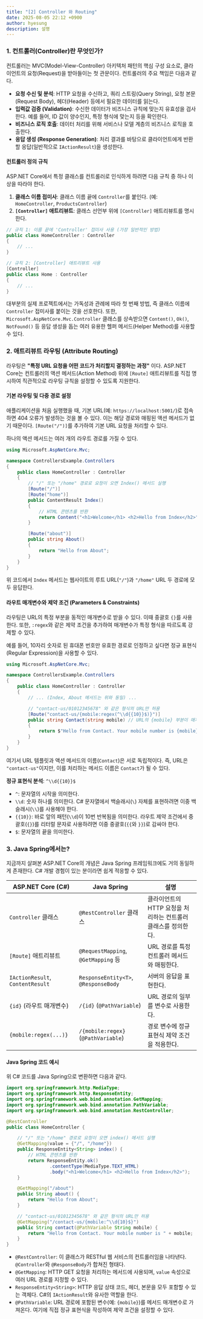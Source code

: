 ```yaml
---
title: "[2] Controller 와 Routing"
date: 2025-08-05 22:12 +0900
author: hyesung
description: 설명
---
```

### 1. 컨트롤러(Controller)란 무엇인가?

컨트롤러는 MVC(Model-View-Controller) 아키텍처 패턴의 핵심 구성 요소로, 클라이언트의 요청(Request)을 받아들이는 첫 관문이다. 컨트롤러의 주요 책임은 다음과 같다.

- **요청 수신 및 분석**: HTTP 요청을 수신하고, 쿼리 스트링(Query String), 요청 본문(Request Body), 헤더(Header) 등에서 필요한 데이터를 읽는다.
- **입력값 검증 (Validation)**: 수신한 데이터가 비즈니스 규칙에 맞는지 유효성을 검사한다. 예를 들어, ID 값이 양수인지, 특정 형식에 맞는지 등을 확인한다.
- **비즈니스 로직 호출**: 데이터 처리를 위해 서비스나 모델 계층의 비즈니스 로직을 호출한다.
- **응답 생성 (Response Generation)**: 처리 결과를 바탕으로 클라이언트에게 반환할 응답(일반적으로 `IActionResult`)을 생성한다.

#### 컨트롤러 정의 규칙

ASP.NET Core에서 특정 클래스를 컨트롤러로 인식하게 하려면 다음 규칙 중 하나 이상을 따라야 한다.

1. **클래스 이름 접미사**: 클래스 이름 끝에 `Controller`를 붙인다. (예: `HomeController`, `ProductsController`)
2. **`[Controller]` 애트리뷰트**: 클래스 선언부 위에 `[Controller]` 애트리뷰트를 명시한다.

```csharp
// 규칙 1: 이름 끝에 'Controller' 접미사 사용 (가장 일반적인 방법)
public class HomeController : Controller
{
    // ...
}

// 규칙 2: [Controller] 애트리뷰트 사용
[Controller]
public class Home : Controller
{
    // ...
}
```

대부분의 실제 프로젝트에서는 가독성과 관례에 따라 첫 번째 방법, 즉 클래스 이름에 `Controller` 접미사를 붙이는 것을 선호한다. 또한, `Microsoft.AspNetCore.Mvc.Controller` 클래스를 상속받으면 `Content()`, `Ok()`, `NotFound()` 등 응답 생성을 돕는 여러 유용한 헬퍼 메서드(Helper Method)를 사용할 수 있다.

### 2. 애트리뷰트 라우팅 (Attribute Routing)

라우팅은 **"특정 URL 요청을 어떤 코드가 처리할지 결정하는 과정"** 이다. ASP.NET Core는 컨트롤러의 액션 메서드(Action Method) 위에 `[Route]` 애트리뷰트를 직접 명시하여 직관적으로 라우팅 규칙을 설정할 수 있도록 지원한다.

#### 기본 라우팅 및 다중 경로 설정

애플리케이션을 처음 실행했을 때, 기본 URL(예: `https://localhost:5001/`)로 접속하면 404 오류가 발생하는 것을 볼 수 있다. 이는 해당 경로와 매핑된 액션 메서드가 없기 때문이다. `[Route("/")]`를 추가하여 기본 URL 요청을 처리할 수 있다.

하나의 액션 메서드는 여러 개의 라우트 경로를 가질 수 있다.

```csharp
using Microsoft.AspNetCore.Mvc;

namespace ControllersExample.Controllers
{
    public class HomeController : Controller
    {
        // "/" 또는 "/home" 경로로 요청이 오면 Index() 메서드 실행
        [Route("/")]
        [Route("home")]
        public ContentResult Index()
        {
            // HTML 콘텐츠를 반환
            return Content("<h1>Welcome</h1> <h2>Hello from Index</h2>", "text/html");
        }

        [Route("about")]
        public string About()
        {
            return "Hello from About";
        }
    }
}
```

위 코드에서 `Index` 메서드는 웹사이트의 루트 URL(`"/"`)과 `"/home"` URL 두 경로에 모두 응답한다.

#### 라우트 매개변수와 제약 조건 (Parameters & Constraints)

라우팅은 URL의 특정 부분을 동적인 매개변수로 받을 수 있다. 이때 중괄호 `{}`를 사용한다. 또한, `:regex`와 같은 제약 조건을 추가하여 매개변수가 특정 형식을 따르도록 강제할 수 있다.

예를 들어, 10자리 숫자로 된 휴대폰 번호만 유효한 경로로 인정하고 싶다면 정규 표현식(Regular Expression)을 사용할 수 있다.

```csharp
using Microsoft.AspNetCore.Mvc;

namespace ControllersExample.Controllers
{
    public class HomeController : Controller
    {
        // ... (Index, About 메서드는 위와 동일) ...

        // "contact-us/01012345678" 와 같은 형식의 URL만 허용
        [Route("contact-us/{mobile:regex(^\\d{{10}}$)}")]
        public string Contact(string mobile) // URL의 {mobile} 부분이 매개변수로 전달됨
        {
            return $"Hello from Contact. Your mobile number is {mobile}";
        }
    }
}
```

여기서 URL 템플릿과 액션 메서드의 이름(`Contact`)은 서로 독립적이다. 즉, URL은 `"contact-us"`이지만, 이를 처리하는 메서드 이름은 `Contact`가 될 수 있다.

**정규 표현식 분석**: `^\\d{{10}}$`

- `^`: 문자열의 시작을 의미한다.
- `\\d`: 숫자 하나를 의미한다. C# 문자열에서 백슬래시(`\`) 자체를 표현하려면 이중 백슬래시(`\\`)를 사용해야 한다.
- `{{10}}`: 바로 앞의 패턴(`\\d`)이 10번 반복됨을 의미한다. 라우트 제약 조건에서 중괄호(`{}`)를 리터럴 문자로 사용하려면 이중 중괄호(`{{`와 `}}`)로 감싸야 한다.
- `$`: 문자열의 끝을 의미한다.
    

### 3. Java Spring에서는?

지금까지 살펴본 ASP.NET Core의 개념은 Java Spring 프레임워크에도 거의 동일하게 존재한다. C# 개발 경험이 있는 분이라면 쉽게 적응할 수 있다.

|ASP.NET Core (C#)|Java Spring|설명|
|---|---|---|
|`Controller` 클래스|`@RestController` 클래스|클라이언트의 HTTP 요청을 처리하는 컨트롤러 클래스를 정의한다.|
|`[Route]` 애트리뷰트|`@RequestMapping`, `@GetMapping` 등|URL 경로를 특정 컨트롤러 메서드와 매핑한다.|
|`IActionResult`, `ContentResult`|`ResponseEntity<T>`, `@ResponseBody`|서버의 응답을 표현한다.|
|`{id}` (라우트 매개변수)|`/{id}` (`@PathVariable`)|URL 경로의 일부를 변수로 사용한다.|
|`{mobile:regex(...)}`|`/{mobile:regex}` (`@PathVariable`)|경로 변수에 정규 표현식 제약 조건을 적용한다.|

#### Java Spring 코드 예시

위 C# 코드를 Java Spring으로 변환하면 다음과 같다.

```java
import org.springframework.http.MediaType;
import org.springframework.http.ResponseEntity;
import org.springframework.web.bind.annotation.GetMapping;
import org.springframework.web.bind.annotation.PathVariable;
import org.springframework.web.bind.annotation.RestController;

@RestController
public class HomeController {

    // "/" 또는 "/home" 경로로 요청이 오면 index() 메서드 실행
    @GetMapping(value = {"/", "/home"})
    public ResponseEntity<String> index() {
        // HTML 콘텐츠를 반환
        return ResponseEntity.ok()
                .contentType(MediaType.TEXT_HTML)
                .body("<h1>Welcome</h1> <h2>Hello from Index</h2>");
    }

    @GetMapping("/about")
    public String about() {
        return "Hello from About";
    }

    // "contact-us/01012345678" 와 같은 형식의 URL만 허용
    @GetMapping("/contact-us/{mobile:^\\d{10}$}")
    public String contact(@PathVariable String mobile) {
        return "Hello from Contact. Your mobile number is " + mobile;
    }
}
```

- `@RestController`: 이 클래스가 RESTful 웹 서비스의 컨트롤러임을 나타낸다. `@Controller`와 `@ResponseBody`가 합쳐진 형태다.
- `@GetMapping`: HTTP GET 요청을 처리하는 메서드에 사용되며, `value` 속성으로 여러 URL 경로를 지정할 수 있다.
- `ResponseEntity<String>`: HTTP 응답 상태 코드, 헤더, 본문을 모두 포함할 수 있는 객체다. C#의 `IActionResult`와 유사한 역할을 한다.
- `@PathVariable`: URL 경로에 포함된 변수(예: `{mobile}`)를 메서드 매개변수로 가져온다. 여기에 직접 정규 표현식을 작성하여 제약 조건을 설정할 수 있다.